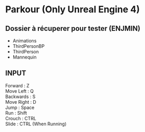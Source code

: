 # Parkour (Only Unreal Engine 4)
## Dossier à récuperer pour tester (ENJMIN)
- Animations  
- ThirdPersonBP  
- ThirdPerson  
- Mannequin  

## INPUT
Forward : Z  
Move Left : Q  
Backwards : S  
Move Right : D  
Jump : Space  
Run : Shift  
Crouch : CTRL  
Slide : CTRL (When Running)  
